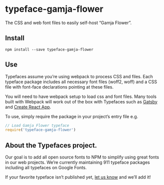 
# typeface-gamja-flower

The CSS and web font files to easily self-host “Gamja Flower”.

## Install

`npm install --save typeface-gamja-flower`

## Use

Typefaces assume you’re using webpack to process CSS and files. Each typeface
package includes all necessary font files (woff2, woff) and a CSS file with
font-face declarations pointing at these files.

You will need to have webpack setup to load css and font files. Many tools built
with Webpack will work out of the box with Typefaces such as [Gatsby](https://github.com/gatsbyjs/gatsby)
and [Create React App](https://github.com/facebookincubator/create-react-app).

To use, simply require the package in your project’s entry file e.g.

```javascript
// Load Gamja Flower typeface
require('typeface-gamja-flower')
```

## About the Typefaces project.

Our goal is to add all open source fonts to NPM to simplify using great fonts in
our web projects. We’re currently maintaining 911 typeface packages
including all typefaces on Google Fonts.

If your favorite typeface isn’t published yet, [let us know](https://github.com/KyleAMathews/typefaces)
and we’ll add it!
